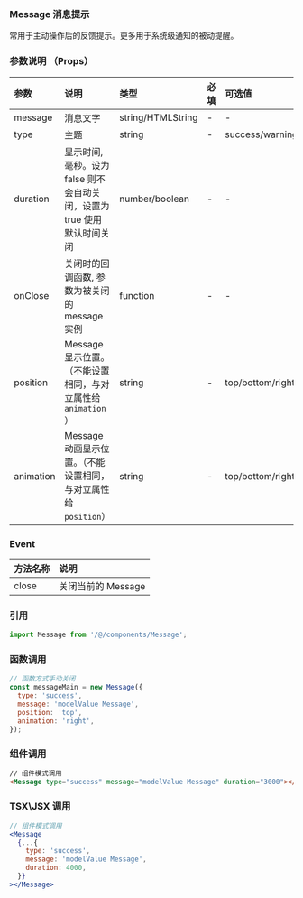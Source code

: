 <!--
 * @Autor        : Pat
 * @Description  : DropdownSlots MD
 * @Email        : gouqingping@yahoo.com
 * @Date         : 2021-01-28 14:31:19
 * @LastEditors  : Pat
 * @LastEditTime : 2022-03-28 09:29:58
-->

### Message 消息提示

常用于主动操作后的反馈提示。更多用于系统级通知的被动提醒。

### 参数说明 （Props）

| 参数 | 说明 | 类型 | 必填 | 可选值 | 默认值 |
| :-- | :-- | :-- | :-- | :-- | :-- |
| message | 消息文字 | string/HTMLString | - | - | - |
| type | 主题 | string | - | success/warning/info/error | - |
| duration | 显示时间, 毫秒。设为 false 则不会自动关闭，设置为 true 使用默认时间关闭 | number/boolean | - | - | 3000 |
| onClose | 关闭时的回调函数, 参数为被关闭的 message 实例 | function | - | - | - |
| position | Message 显示位置。（不能设置相同，与对立属性给 `animation` ） | string | - | top/bottom/right/left | bottom |
| animation | Message 动画显示位置。（不能设置相同，与对立属性给 `position`） | string | - | top/bottom/right/left | right |

### Event

| 方法名称 | 说明               |
| :------- | :----------------- |
| close    | 关闭当前的 Message |

### 引用

```javascript
import Message from '/@/components/Message';
```

### 函数调用

```javascript
// 函数方式手动关闭
const messageMain = new Message({
  type: 'success',
  message: 'modelValue Message',
  position: 'top',
  animation: 'right',
});
```

### 组件调用

```html
// 组件模式调用
<Message type="success" message="modelValue Message" duration="3000"></Message>
```

### TSX\JSX 调用

```jsx
// 组件模式调用
<Message
  {...{
    type: 'success',
    message: 'modelValue Message',
    duration: 4000,
  }}
></Message>
```
